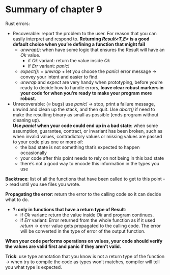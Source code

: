# Summary of chapter 9
Rust errors:
- Recoverable: report the problem to the user. For reason that you can easily interpret and respond to. **Returning _Result<T,E>_  is a good default choice when you’re defining a function that might fail**
    - _unwrap()_: when have some logic that ensures the Result will have an _Ok_ value.
        - if _Ok_ variant: return the value inside _Ok_
        - if _Err_ variant: _panic!_
    - _expect()_: = _unwrap_ + let you choose the _panic!_ error message -> convey your intent and easier to find.
    - _unwrap_ and _expect_ are very handy when prototyping, before you’re ready to decide how to handle errors, **leave clear robust markers in your code for when you’re ready to make your program more robust.**
- Unrecoverable: (≈ bugs) use _panic!_ -> stop, print a failure message, unwind and clean up the stack, and then quit. Use _abort()_ if need to make the resulting binary as small as possible (ends program without cleaning up). \
**Use _panic!_ when your code could end up in a bad state**: when some assumption, guarantee, contract, or invariant has been broken, such as when invalid values, contradictory values or missing values are passed to your code plus one or more of:
    - the bad state is not something that’s expected to happen occasionally
    - your code after this point needs to rely on not being in this bad state
    - there’s not a good way to encode this information in the types you use

**Backtrace**: list of all the functions that have been called to get to this point -> read until you see files you wrote.

**Propagating the error**: return the error to the calling code so it can decide what to do.
- **?: only in functions that have a return type of Result**:
    - if _Ok_ variant: return the value inside _Ok_ and program continues.
    - if _Err_ variant:  Error returned from the whole function as if it used _return_ -> error value gets propagated to the calling code. The error will be converted in the type of error of the output function. 

**When your code performs operations on values, your code should verify the values are valid first and panic if they aren’t valid.**


**Trick**: use type annotation that you know is not a return type of the function -> when try to compile the code as types won’t matches, compiler will tell you what type is expected.




